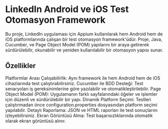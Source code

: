 
# LinkedIn Android ve iOS Test Otomasyon Framework
Bu proje, LinkedIn uygulaması için Appium kullanılarak hem Android hem de iOS platformlarında çalışan bir test otomasyon framework'üdür. 
Proje, Java, Cucumber, ve Page Object Model (POM) yapılarını bir araya getirerek sürdürülebilir, okunabilir ve yeniden kullanılabilir bir otomasyon yapısı sunar.
## Özellikler
Platformlar Arası Çalışabilirlik: Aynı framework ile hem Android hem de iOS cihazlarında test çalıştırabilirsiniz.
Cucumber ile BDD Desteği: Test senaryoları iş gereksinimlerine göre yazılabilir ve otomatikleştirilebilir.
Page Object Model (POM): Uygulamanın farklı sayfalarındaki öğeler ve işlemler için düzenli ve sürdürülebilir bir yapı.
Dinamik Platform Seçimi: Testleri çalıştırmadan önce configuration.properties dosyasından platform seçimi yapılabilir.
Detaylı Raporlama: JSON ve HTML raporları ile test sonuçlarını izleyebilirsiniz.
Ekran Görüntüsü Alma: Test başarısızlıklarında otomatik olarak ekran görüntüsü alınır.
